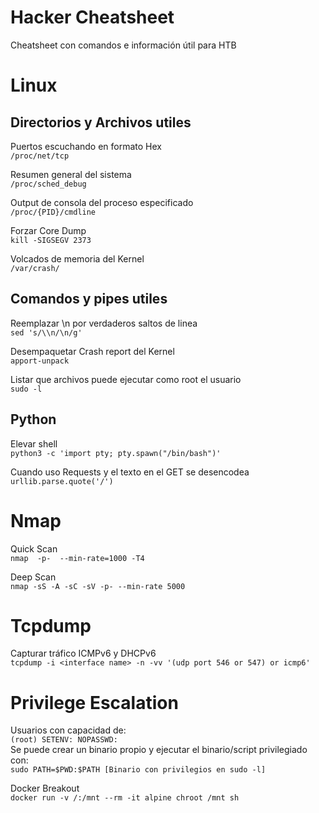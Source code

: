 # Hacker Cheatsheet
Cheatsheet con comandos e información útil para HTB

# Linux 

## Directorios y Archivos utiles
Puertos escuchando en formato Hex\
```/proc/net/tcp```

Resumen general del sistema\
```/proc/sched_debug```

Output de consola del proceso especificado\
```/proc/{PID}/cmdline```

Forzar Core Dump\
```kill -SIGSEGV 2373```

Volcados de memoria del Kernel\
```/var/crash/```

## Comandos y pipes utiles

Reemplazar \n por verdaderos saltos de linea\
```sed 's/\\n/\n/g'```

Desempaquetar Crash report del Kernel\
```apport-unpack```

Listar que archivos puede ejecutar como root el usuario\
```sudo -l```


## Python 
Elevar shell\
```python3 -c 'import pty; pty.spawn("/bin/bash")'```

Cuando uso Requests y el texto en el GET se desencodea\
```urllib.parse.quote('/')```

# Nmap

Quick Scan\
```nmap  -p-  --min-rate=1000 -T4```

Deep Scan\
```nmap -sS -A -sC -sV -p- --min-rate 5000```

# Tcpdump

Capturar tráfico ICMPv6 y DHCPv6\
```tcpdump -i <interface name> -n -vv '(udp port 546 or 547) or icmp6'```

# Privilege Escalation

Usuarios con capacidad de:\
`(root) SETENV: NOPASSWD:`\
Se puede crear un binario propio y ejecutar el binario/script privilegiado con:\
```sudo PATH=$PWD:$PATH [Binario con privilegios en sudo -l]```

Docker Breakout\
```docker run -v /:/mnt --rm -it alpine chroot /mnt sh```

